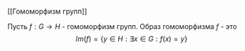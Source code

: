 [[Гомоморфизм групп]]

Пусть $f : G \rightarrow H$ - гомоморфизм групп.
Образ гомоморфизма $f$ - это $$Im(f) = \{y \in H : \exists x \in G : f(x) = y\}$$

